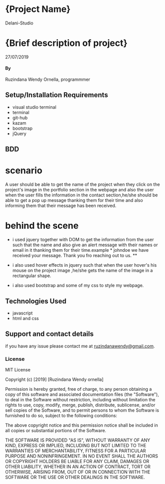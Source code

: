 # {Project Name}
Delani-Studio
# {Brief description of project}
 
27/07/2019
#### By 
Ruzindana Wendy Ornella,
programmmer

## Setup/Installation Requirements
* visual studio terminal
* terminal
* git-hub
* kazam
* bootstrap
* jQuery
## BDD
# scenario 
 A  user should be able to get the name of the project when they click on the project's image in the portfolio section in the webpage and also the user when the user fills the information in the contact section,he/she should be able to get a pop up message thanking them for their time and also informing them that their message has been received.
# behind the scene
* i used jquery together with DOM to get the information from the user such that the name and also give an alert message with their names or email in it thanking them for their time.example * johndoe we have received your message. Thank you fro reaching out to us. **

* i also used hover effects in jquery such that when the user hover's his mouse on the project image ,he/she gets the name of the image in a rectangular shape.
* i also used bootstrap and some of my css to style my webpage.
## Technologies Used
* javascript
* html and css
## Support and contact details
if you have any issue please contact me at ruzindanawendy@gmail.com.
### License
MIT License

Copyright (c) [2019] [Ruzindana Wendy ornella]

Permission is hereby granted, free of charge, to any person obtaining a copy
of this software and associated documentation files (the "Software"), to deal
in the Software without restriction, including without limitation the rights
to use, copy, modify, merge, publish, distribute, sublicense, and/or sell
copies of the Software, and to permit persons to whom the Software is
furnished to do so, subject to the following conditions:

The above copyright notice and this permission notice shall be included in all
copies or substantial portions of the Software.

THE SOFTWARE IS PROVIDED "AS IS", WITHOUT WARRANTY OF ANY KIND, EXPRESS OR
IMPLIED, INCLUDING BUT NOT LIMITED TO THE WARRANTIES OF MERCHANTABILITY,
FITNESS FOR A PARTICULAR PURPOSE AND NONINFRINGEMENT. IN NO EVENT SHALL THE
AUTHORS OR COPYRIGHT HOLDERS BE LIABLE FOR ANY CLAIM, DAMAGES OR OTHER
LIABILITY, WHETHER IN AN ACTION OF CONTRACT, TORT OR OTHERWISE, ARISING FROM,
OUT OF OR IN CONNECTION WITH THE SOFTWARE OR THE USE OR OTHER DEALINGS IN THE
SOFTWARE.

